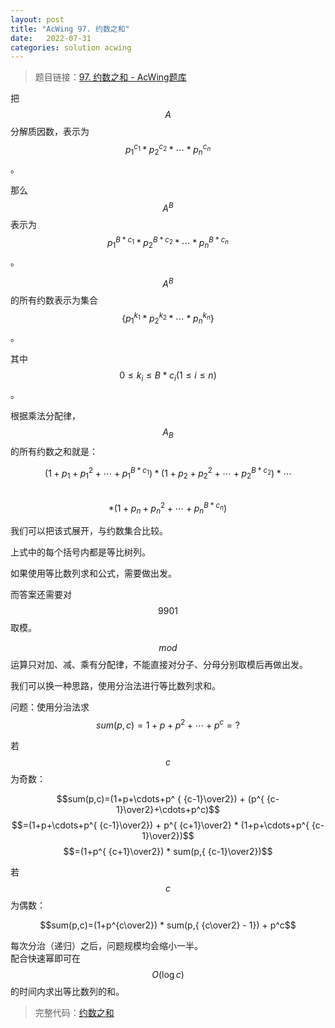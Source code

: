 ```yaml
---
layout: post
title: "AcWing 97. 约数之和"
date:   2022-07-31
categories: solution acwing
---
```


> 题目链接：<a href="https://www.acwing.com/problem/content/99/" target="_blank">97. 约数之和 - AcWing题库</a>

把 $$A$$ 分解质因数，表示为 $$p^{c_1}_1 * p^{c_2}_2 * \cdots * p^{c_n}_n$$。

那么 $$A^B$$ 表示为 $$p_1^{B*c_1} * p_2^{B*c_2} * \cdots * p_n^{B*c_n}$$。

$$A^B$$ 的所有约数表示为集合 $$\{p^{k_1}_1 * p^{k_2}_2 * \cdots * p^{k_n}_n\}$$。

其中 $$0 \le k_i \le B * c_i (1 \le i \le n)$$。

根据乘法分配律，$$A_B$$ 的所有约数之和就是：

$$\! (1 + p_1 + p_1^2 + \cdots + p_1^{B*c_1}) * (1 + p_2 + p_2^2 + \cdots + p_2^{B*c_2}) * \cdots$$  
$$* (1 + p_n + p_n^2 + \cdots + p_n^{B*c_n}) \!$$

我们可以把该式展开，与约数集合比较。

上式中的每个括号内都是等比树列。

如果使用等比数列求和公式，需要做出发。

而答案还需要对 $$9901$$ 取模。

$$mod$$ 运算只对加、减、乘有分配律，不能直接对分子、分母分别取模后再做出发。

我们可以换一种思路，使用分治法进行等比数列求和。

问题：使用分治法求 $$sum(p,c)=1+p+p^2+\cdots+p^c=?$$   

若 $$c$$ 为奇数：

$$sum(p,c)=(1+p+\cdots+p^ { {c-1}\over2}) + (p^{ {c-1}\over2}+\cdots+p^c)$$
$$=(1+p+\cdots+p^{ {c-1}\over2}) + p^{ {c+1}\over2} * (1+p+\cdots+p^{ {c-1}\over2})$$
$$=(1+p^{ {c+1}\over2}) * sum(p,{ {c-1}\over2})$$

若 $$c$$ 为偶数：

$$sum(p,c)=(1+p^{c\over2}) * sum(p,{ {c\over2} - 1}) + p^c$$

每次分治（递归）之后，问题规模均会缩小一半。  
配合快速幂即可在 $$O(\log c)$$ 的时间内求出等比数列的和。

> 完整代码：<a href="https://gitee.com/lyccrius/oi/blob/master/AcWing/97/约数之和.cpp" target="_blank">约数之和</a>